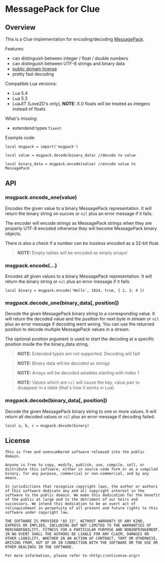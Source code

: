 # MessagePack for Clue

## Overview

This is a Clue implementation for encoding/decoding [MessagePack](https://msgpack.org).

Features:
- can distinguish between integer / float / double numbers
- can distinguish between UTF-8 strings and binary data
- [public domain license](http://unlicense.org)
- pretty fast decoding

Compatible Lua versions:
- Lua 5.4
- Lua 5.3
- LuaJIT (Love2D's only), **NOTE:** X.0 floats will be treated as integers instead of floats

What's missing:
- extendend types ```fixent```

Example code:
```
local msgpack = import('msgpack')

local value = msgpack.decode(binary_data) //decode to value

local binary_data = msgpack.encode(value) //encode value to MessagePack
```

## API

### msgpack.encode_one(value)
Encodes the given value to a binary MessagePack representation. It will return the binary string on succes or ```nil``` plus an error message if it fails.

The encoder will encode strings as MessagePack strings when they are properly UTF-8 encoded otherwise they will become MessagePack binary objects.

There is also a check if a number can be lossless encoded as a 32-bit float.

> **NOTE:** Empty tables will be encoded as empty arrays!

### msgpack.encode(...)
Encodes all given values to a binary MessagePack representation. It will return the binary string or ```nil``` plus an error message if it fails.

```
local binary = msgpack.encode('Hello', 1024, true, { 2, 3, 4 })
```

### msgpack.decode_one(binary_data[, position])
Decode the given MessagePack binary string to a corresponding value. It will return the decoded value and the position for next byte in stream
or ```nil``` plus an error message if decoding went wrong. You can use the returned position to decode multiple MessagePack values in a stream.

The optional position argument is used to start the decoding at a specific position inside the the binary_data string.

> **NOTE:** Extended types are not supported. Decoding will fail!

> **NOTE:** Binary data will be decoded as strings

> **NOTE:** Arrays will be decoded astables starting with index 1

> **NOTE:** Values which are ```nil``` will cause the key, value pair to disappear in a table (that's how it works in Lua)

### msgpack.decode(binary_data[, position])
Decode the given MessagePack binary string to one or more values. It will return all decoded values or ```nil``` plus an error message if decoding failed.

```
local a, b, c = msgpack.decode(binary)
```

## License
```
This is free and unencumbered software released into the public domain.

Anyone is free to copy, modify, publish, use, compile, sell, or
distribute this software, either in source code form or as a compiled
binary, for any purpose, commercial or non-commercial, and by any
means.

In jurisdictions that recognize copyright laws, the author or authors
of this software dedicate any and all copyright interest in the
software to the public domain. We make this dedication for the benefit
of the public at large and to the detriment of our heirs and
successors. We intend this dedication to be an overt act of
relinquishment in perpetuity of all present and future rights to this
software under copyright law.

THE SOFTWARE IS PROVIDED "AS IS", WITHOUT WARRANTY OF ANY KIND,
EXPRESS OR IMPLIED, INCLUDING BUT NOT LIMITED TO THE WARRANTIES OF
MERCHANTABILITY, FITNESS FOR A PARTICULAR PURPOSE AND NONINFRINGEMENT.
IN NO EVENT SHALL THE AUTHORS BE LIABLE FOR ANY CLAIM, DAMAGES OR
OTHER LIABILITY, WHETHER IN AN ACTION OF CONTRACT, TORT OR OTHERWISE,
ARISING FROM, OUT OF OR IN CONNECTION WITH THE SOFTWARE OR THE USE OR
OTHER DEALINGS IN THE SOFTWARE.

For more information, please refer to <http://unlicense.org/>
```
